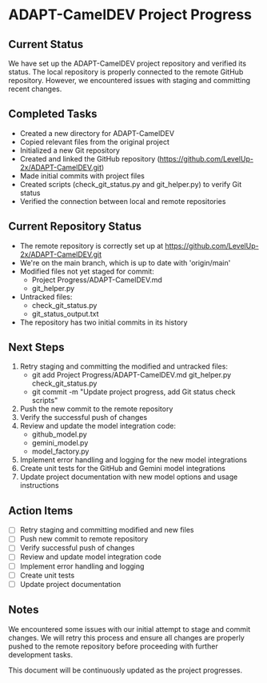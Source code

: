 # ADAPT-CamelDEV Project Progress

## Current Status
We have set up the ADAPT-CamelDEV project repository and verified its status. The local repository is properly connected to the remote GitHub repository. However, we encountered issues with staging and committing recent changes.

## Completed Tasks
- Created a new directory for ADAPT-CamelDEV
- Copied relevant files from the original project
- Initialized a new Git repository
- Created and linked the GitHub repository (https://github.com/LevelUp-2x/ADAPT-CamelDEV.git)
- Made initial commits with project files
- Created scripts (check_git_status.py and git_helper.py) to verify Git status
- Verified the connection between local and remote repositories

## Current Repository Status
- The remote repository is correctly set up at https://github.com/LevelUp-2x/ADAPT-CamelDEV.git
- We're on the main branch, which is up to date with 'origin/main'
- Modified files not yet staged for commit:
  - Project Progress/ADAPT-CamelDEV.md
  - git_helper.py
- Untracked files:
  - check_git_status.py
  - git_status_output.txt
- The repository has two initial commits in its history

## Next Steps
1. Retry staging and committing the modified and untracked files:
   - git add Project Progress/ADAPT-CamelDEV.md git_helper.py check_git_status.py
   - git commit -m "Update project progress, add Git status check scripts"
2. Push the new commit to the remote repository
3. Verify the successful push of changes
4. Review and update the model integration code:
   - github_model.py
   - gemini_model.py
   - model_factory.py
5. Implement error handling and logging for the new model integrations
6. Create unit tests for the GitHub and Gemini model integrations
7. Update project documentation with new model options and usage instructions

## Action Items
- [ ] Retry staging and committing modified and new files
- [ ] Push new commit to remote repository
- [ ] Verify successful push of changes
- [ ] Review and update model integration code
- [ ] Implement error handling and logging
- [ ] Create unit tests
- [ ] Update project documentation

## Notes
We encountered some issues with our initial attempt to stage and commit changes. We will retry this process and ensure all changes are properly pushed to the remote repository before proceeding with further development tasks.

This document will be continuously updated as the project progresses.